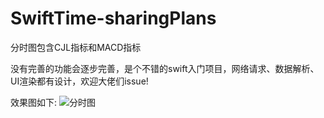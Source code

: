 # SwiftTime-sharingPlans
分时图包含CJL指标和MACD指标

没有完善的功能会逐步完善，是个不错的swift入门项目，网络请求、数据解析、UI渲染都有设计，欢迎大佬们issue!

效果图如下:
![分时图](Images/screenShot.png) 
